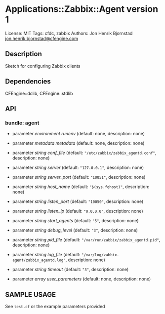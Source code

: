 # Applications::Zabbix::Agent version 1

License: MIT
Tags: cfdc, zabbix
Authors: Jon Henrik Bjornstad <jon.henrik.bjornstad@cfengine.com>

## Description
Sketch for configuring Zabbix clients

## Dependencies
CFEngine::dclib, CFEngine::stdlib

## API
### bundle: agent
* parameter _environment_ *runenv* (default: none, description: none)

* parameter _metadata_ *metadata* (default: none, description: none)

* parameter _string_ *conf_file* (default: `"/etc/zabbix/zabbix_agentd.conf"`, description: none)

* parameter _string_ *server* (default: `"127.0.0.1"`, description: none)

* parameter _string_ *server_port* (default: `"10051"`, description: none)

* parameter _string_ *host_name* (default: `"$(sys.fqhost)"`, description: none)

* parameter _string_ *listen_port* (default: `"10050"`, description: none)

* parameter _string_ *listen_ip* (default: `"0.0.0.0"`, description: none)

* parameter _string_ *start_agents* (default: `"5"`, description: none)

* parameter _string_ *debug_level* (default: `"3"`, description: none)

* parameter _string_ *pid_file* (default: `"/var/run/zabbix/zabbix_agentd.pid"`, description: none)

* parameter _string_ *log_file* (default: `"/var/log/zabbix-agent/zabbix_agentd.log"`, description: none)

* parameter _string_ *timeout* (default: `"3"`, description: none)

* parameter _array_ *user_parameters* (default: none, description: none)


## SAMPLE USAGE
See `test.cf` or the example parameters provided

